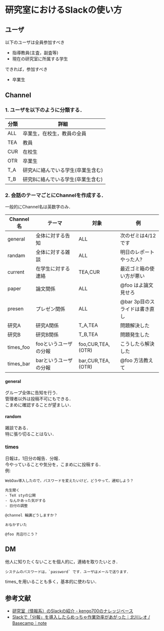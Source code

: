 # 研究室におけるSlackの使い方

## ユーザ
以下のユーザは全員参加すべき
- 指導教員(主査，副査等)
- 現在の研究室に所属する学生

できれば，参加すべき
- 卒業生


## Channel
### 1. ユーザを以下のように分類する．

|分類|詳細|
|-|-|
|ALL|卒業生，在校生，教員の全員|
|TEA|教員|
|CUR|在校生|
|OTR|卒業生|
|T_A|研究Aに絡んでいる学生(卒業生含む)|
|T_B|研究Bに絡んでいる学生(卒業生含む)|

### 2. 会話のテーマごとにChannelを作成する．
一般的にChannel名は英数字のみ．

|Channel名|テーマ|対象|例|
|-|-|-|-|
|general|全体に対する告知　|ALL|次のゼミは4/12です|
|randam |全体に対する雑談　|ALL|明日のレポートやった人?|
|current|在学生に対する連絡|TEA,CUR|最近ゴミ箱の使い方が悪い|
|paper  |論文関係　　　　　|ALL|@foo はよ論文見せろ|
|presen |プレゼン関係　　　|ALL|@bar 3p目のスライドは書き直し|
|研究A   |研究A関係　　　　|T_A,TEA|問題解決した|
|研究B   |研究B関係　　　　|T_B,TEA|問題発生した|
|times_foo|fooというユーザの分報|foo,CUR,TEA,(OTR)|こうしたら解決した|
|times_bar|barというユーザの分報|bar,CUR,TEA,(OTR)|@foo 方法教えて|

#### general
グループ全体に告知を行う．  
管理者以外は投稿不可にもできる．  
こまめに確認することが望ましい．  

#### random
雑談である．  
特に張り切ることはない．

### times
日報は，1日分の報告．分報．  
今やっていることや気分を，こまめにに投稿する．  
例:
```
WebDav導入したので，パスワードを変えたいけど，どうやって，通知しよう？
```

```
先生聞く
- TeX styの公開
- なんかあった気がする
- 日付の調整
```

```
@channel 輪講どうしますか？
```

```
おなかすいた
```

```
@foo 売店行こう？
```


## DM
他人に知りたくないことを個人的に，連絡を取りたいとき．
```
システムのパスワードは，`password` です．ユーザはメールで送ります．
```

times_を用いることも多く，基本的に使わない．

## 参考文献
* [研究室（情報系）のSlackの紹介 - kengo700のナレッジベース](http://kengo700.hatenablog.com/entry/2016/02/25/%E7%A0%94%E7%A9%B6%E5%AE%A4%EF%BC%88%E6%83%85%E5%A0%B1%E7%B3%BB%EF%BC%89%E3%81%AESlack%E3%81%AE%E7%B4%B9%E4%BB%8B)
* [Slackで「分報」を導入したらめっちゃ作業効率があがった｜北川レオ / Basecamp｜note](https://note.com/reoleo/n/n102308f5b4e3)

